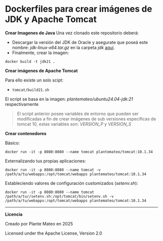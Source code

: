 # Dockerfiles para crear imágenes de JDK y Apache Tomcat

**Crear Imagenes de Java**
Una vez clonado este repositorio deberá:
- Descargar la versión del JDK de Oracle y asegurate que poseá este nombre: *jdk-linux-x64.tar.gz* en la carpeta *jdk* [aquí](https://www.oracle.com/java/technologies/javase/jdk11-archive-downloads.html).
- Finalmente, crear la imagen:

```
docker build -t jdk21 .
```

**Crear imágenes de Apache Tomcat**

Para ello existe un solo scipt:
- ```tomcat/build21.sh```

El script se basa en la imagen: *plantemateo/ubuntu24.04-jdk:21* respectivamente
> El script anterior posee variables de entorno que pueden ser modificadas a fin de crear imágenes de sub versiones específicas de tomcat 10, estas variables son: *VERSION_P* y *VERSION_S*


**Crear contenedores**

Básico:
```
docker run -it -p 8080:8080 --name tomcat plantemateo/tomcat:10.1.34
```

Externalizando tus propias aplicaciones:
```
docker run -it -p 8080:8080 --name tomcat -v /path/a/tu/webapps:/opt/tomcat/webapps plantemateo/tomcat:10.1.34
```

Estableciendo valores de configuración customizados (*setenv.sh*):
```
docker run -it -p 8080:8080 --name tomcat /path/a/tu//setenv.sh:/opt/tomcat/bin/setenv.sh -v /path/a/tu/webapps:/opt/tomcat/webapps plantemateo/tomcat:10.1.34
```
---

**Licencia**

Creado por Plante Mateo en 2025

Licensed under the Apache License, Version 2.0
